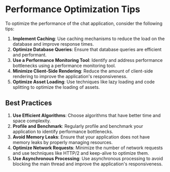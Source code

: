 # Performance Optimization Tips

To optimize the performance of the chat application, consider the following tips:

1. **Implement Caching**: Use caching mechanisms to reduce the load on the database and improve response times.
2. **Optimize Database Queries**: Ensure that database queries are efficient and performant.
3. **Use a Performance Monitoring Tool**: Identify and address performance bottlenecks using a performance monitoring tool.
4. **Minimize Client-Side Rendering**: Reduce the amount of client-side rendering to improve the application's responsiveness.
5. **Optimize Asset Loading**: Use techniques like lazy loading and code splitting to optimize the loading of assets.

## Best Practices

1. **Use Efficient Algorithms**: Choose algorithms that have better time and space complexity.
2. **Profile and Benchmark**: Regularly profile and benchmark your application to identify performance bottlenecks.
3. **Avoid Memory Leaks**: Ensure that your application does not have memory leaks by properly managing resources.
4. **Optimize Network Requests**: Minimize the number of network requests and use techniques like HTTP/2 and keep-alive to optimize them.
5. **Use Asynchronous Processing**: Use asynchronous processing to avoid blocking the main thread and improve the application's responsiveness.
